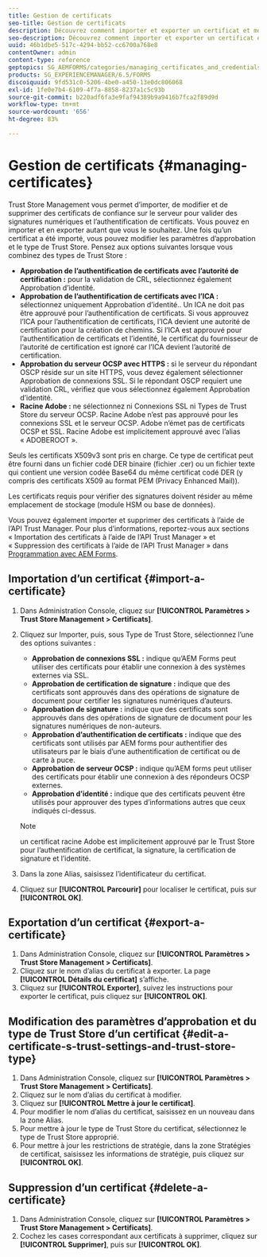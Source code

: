 ```yaml
---
title: Gestion de certificats
seo-title: Gestion de certificats
description: Découvrez comment importer et exporter un certificat et modifier ses paramètres d’approbation.
seo-description: Découvrez comment importer et exporter un certificat et modifier ses paramètres d’approbation.
uuid: 46b1dbe5-517c-4294-bb52-cc6700a768e8
contentOwner: admin
content-type: reference
geptopics: SG_AEMFORMS/categories/managing_certificates_and_credentials
products: SG_EXPERIENCEMANAGER/6.5/FORMS
discoiquuid: 9fd531c0-5206-4be0-a450-13e0dc806068
exl-id: 1fe0e7b4-6109-4f7a-8858-8237a1c5c93b
source-git-commit: b220adf6fa3e9faf94389b9a9416b7fca2f89d9d
workflow-type: tm+mt
source-wordcount: '656'
ht-degree: 83%

---
```


# Gestion de certificats {#managing-certificates}

Trust Store Management vous permet d’importer, de modifier et de supprimer des certificats de confiance sur le serveur pour valider des signatures numériques et l’authentification de certificats. Vous pouvez en importer et en exporter autant que vous le souhaitez. Une fois qu’un certificat a été importé, vous pouvez modifier les paramètres d’approbation et le type de Trust Store. Pensez aux options suivantes lorsque vous combinez des types de Trust Store :

* **Approbation de l’authentification de certificats avec l’autorité de certification :** pour la validation de CRL, sélectionnez également Approbation d’identité.
* **Approbation de l’authentification de certificats avec l’ICA :** sélectionnez uniquement Approbation d’identité.. Un ICA ne doit pas être approuvé pour l’authentification de certificats. Si vous approuvez l’ICA pour l’authentification de certificats, l’ICA devient une autorité de certification pour la création de chemins. Si l’ICA est approuvé pour l’authentification de certificats et l’identité, le certificat du fournisseur de l’autorité de certification est ignoré car l’ICA devient l’autorité de certification.
* **Approbation du serveur OCSP avec HTTPS :** si le serveur du répondant OSCP réside sur un site HTTPS, vous devez également sélectionner Approbation de connexions SSL. Si le répondant OSCP requiert une validation CRL, vérifiez que vous sélectionnez également Approbation d’identité.
* **Racine Adobe :** ne sélectionnez ni Connexions SSL ni Types de Trust Store du serveur OCSP. Racine Adobe n’est pas approuvé pour les connexions SSL et le serveur OCSP. Adobe n’émet pas de certificats OCSP et SSL. Racine Adobe est implicitement approuvé avec l’alias « ADOBEROOT ».

Seuls les certificats X509v3 sont pris en charge. Ce type de certificat peut être fourni dans un fichier codé DER binaire (fichier .cer) ou un fichier texte qui contient une version codée Base64 du même certificat codé DER (y compris des certificats X509 au format PEM (Privacy Enhanced Mail)).

Les certificats requis pour vérifier des signatures doivent résider au même emplacement de stockage (module HSM ou base de données).

Vous pouvez également importer et supprimer des certificats à l’aide de l’API Trust Manager. Pour plus d’informations, reportez-vous aux sections « Importation des certificats à l’aide de l’API Trust Manager » et « Suppression des certificats à l’aide de l’API Trust Manager » dans [Programmation avec AEM Forms](https://www.adobe.com/go/learn_aemforms_programming_63).

## Importation d’un certificat {#import-a-certificate}

1. Dans Administration Console, cliquez sur **[!UICONTROL Paramètres > Trust Store Management > Certificats]**.
1. Cliquez sur Importer, puis, sous Type de Trust Store, sélectionnez l’une des options suivantes :

   * **Approbation de connexions SSL :** indique qu’AEM Forms peut utiliser des certificats pour établir une connexion à des systèmes externes via SSL.
   * **Approbation de certification de signature :** indique que des certificats sont approuvés dans des opérations de signature de document pour certifier les signatures numériques d’auteurs.
   * **Approbation de signature :** indique que des certificats sont approuvés dans des opérations de signature de document pour les signatures numériques de non-auteurs.
   * **Approbation d’authentification de certificats :** indique que des certificats sont utilisés par AEM forms pour authentifier des utilisateurs par le biais d’une authentification de certificat ou de carte à puce.
   * **Approbation de serveur OCSP :** indique qu’AEM forms peut utiliser des certificats pour établir une connexion à des répondeurs OCSP externes.
   * **Approbation d’identité :** indique que des certificats peuvent être utilisés pour approuver des types d’informations autres que ceux indiqués ci-dessus.

   >[!NOTE]
   >
   >un certificat racine Adobe est implicitement approuvé par le Trust Store pour l’authentification de certificat, la signature, la certification de signature et l’identité.

1. Dans la zone Alias, saisissez l’identificateur du certificat.
1. Cliquez sur **[!UICONTROL Parcourir]** pour localiser le certificat, puis sur **[!UICONTROL OK]**.

## Exportation d’un certificat {#export-a-certificate}

1. Dans Administration Console, cliquez sur **[!UICONTROL Paramètres > Trust Store Management > Certificats]**.
1. Cliquez sur le nom d’alias du certificat à exporter. La page **[!UICONTROL Détails du certificat]** s’affiche.
1. Cliquez sur **[!UICONTROL Exporter]**, suivez les instructions pour exporter le certificat, puis cliquez sur **[!UICONTROL OK]**.

## Modification des paramètres d’approbation et du type de Trust Store d’un certificat {#edit-a-certificate-s-trust-settings-and-trust-store-type}

1. Dans Administration Console, cliquez sur **[!UICONTROL Paramètres > Trust Store Management > Certificats]**.
1. Cliquez sur le nom d’alias du certificat à modifier.
1. Cliquez sur **[!UICONTROL Mettre à jour le certificat]**.
1. Pour modifier le nom d’alias du certificat, saisissez en un nouveau dans la zone Alias.
1. Pour mettre à jour le type de Trust Store du certificat, sélectionnez le type de Trust Store approprié.
1. Pour mettre à jour les restrictions de stratégie, dans la zone Stratégies de certificat, saisissez les informations de stratégie, puis cliquez sur **[!UICONTROL OK]**.

## Suppression d’un certificat {#delete-a-certificate}

1. Dans Administration Console, cliquez sur **[!UICONTROL Paramètres > Trust Store Management > Certificats]**.
1. Cochez les cases correspondant aux certificats à supprimer, cliquez sur **[!UICONTROL Supprimer]**, puis sur **[!UICONTROL OK]**.
